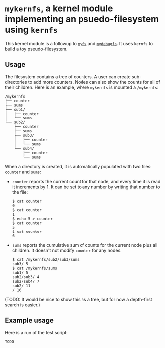 # `mykernfs`, a kernel module implementing an psuedo-filesystem using `kernfs`

This kernel module is a followup to [`myfs`](../myfs) and [`mydebugfs`](../mydebugfs). It uses `kernfs` to build a toy pseudo-filesystem.

## Usage

The filesystem contains a tree of counters. A user can create sub-directories to add more counters. Nodes can also show the counts for all of their children. Here is an example, where `mykernfs` is mounted a `/mykernfs`:

```
/mykernfs
├── counter
├── sums
├── sub1/
│   ├── counter
│   └── sums
└── sub2/
    ├── counter
    ├── sums
    ├── sub3/
    │   ├── counter
    │   └── sums
    └── sub4/
        ├── counter
        └── sums
```

When a directory is created, it is automatically populated with two files: `counter` and `sums`:

- `counter` reports the current count for that node, and every time it is read it increments by 1. It can be set to any number by writing that number to the file:

  ```
  $ cat counter
  0
  $ cat counter
  1
  $ echo 5 > counter
  $ cat counter
  5
  $ cat counter
  6
  ```

- `sums` reports the cumulative sum of counts for the current node plus all children. It doesn't not modify `counter` for any nodes.

  ```
  $ cat /mykernfs/sub2/sub3/sums
  sub3/ 5
  $ cat /mykernfs/sums
  sub1/ 5
  sub2/sub3/ 4
  sub2/sub4/ 7
  sub2/ 11
  / 16
  ```

(TODO: It would be nice to show this as a tree, but for now a depth-first search is easier.)

## Example usage

Here is a run of the test script:

```
TODO
```
